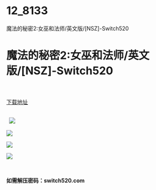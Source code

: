 # 12_8133
魔法的秘密2:女巫和法师/英文版/[NSZ]-Switch520
# 魔法的秘密2:女巫和法师/英文版/[NSZ]-Switch520
 <br/></br>
[下载地址](https://www.switch520.cc/article/8133 "下载地址")
<br/></br>

<p><strong>&nbsp; <img src="https://www.switch520.cc/muke_img/upload_art_editor_20201224-1_bd810fdbdc51ce1b56b50f50dae5c943.jpg"> </strong></p>
<p><img src="https://www.switch520.cc/muke_img/upload_art_editor_20201224-1_da000d31674e07069c9686db3f47e4d9.jpg"></p>
<p><img src="https://www.switch520.cc/muke_img/upload_art_editor_20201224-1_23890af6011951f7d37a9dc20dde8f96.jpg"></p>
<p><img src="https://www.switch520.cc/muke_img/upload_art_editor_20201224-1_aa29daaaecc18b615d012eb3765914b3.jpg"></p>
<p><strong>&nbsp;</strong></p>
<p><strong>如需解压密码：switch520.com</strong></p>
<p><strong>&nbsp;</strong></p>
